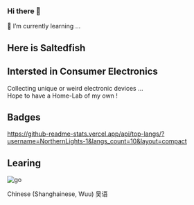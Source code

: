 ### Hi there 👋

<!--
**NorthernLights-1/NorthernLights-1** is a ✨ _special_ ✨ repository because its `README.md` (this file) appears on your GitHub profile.

Here are some ideas to get you started:

- 🔭 I’m currently working on ...
- 🌱 I’m currently learning ...
- 👯 I’m looking to collaborate on ...
- 🤔 I’m looking for help with ...
- 💬 Ask me about ...
- 📫 How to reach me: ...
- 😄 Pronouns: ...
- ⚡ Fun fact: ...
-->
🌱 I’m currently learning ...

## Here is Saltedfish 

## Intersted in Consumer Electronics
Collecting unique or weird electronic devices ...  
Hope to have a Home-Lab of my own ! 

## Badges

https://github-readme-stats.vercel.app/api/top-langs/?username=NorthernLights-1&langs_count=10&layout=compact

## Learing
![go](https://img.shields.io/badge/Go-1.4-blue?logo=go "go")

Chinese (Shanghainese, Wuu)	吴语 

